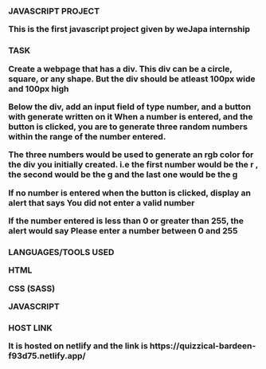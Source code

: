 <h3>JAVASCRIPT PROJECT
    <p>This is the first javascript project given by weJapa internship</p>
</h3>


<h3>TASK
<p>Create a webpage that has a div. This div can be a circle, square, or any shape. But the div should be atleast 100px wide and 100px high</p>
<p>Below the div, add an input field of type number, and a button with generate written on it
When a number is entered, and the button is clicked, you are to generate three random numbers within the range of the number entered.</p>
<p>The three numbers would be used to generate an rgb color for the div you initially created. i.e the first number would be the r , the second would be the g  and the last one would be the g</p>
<p>If no number is entered when the button is clicked, display an alert that says You did not enter a valid number</p>
<p>If the number entered is less than 0 or greater than 255, the alert would say Please enter a number between 0 and 255</p>
</h3>

<h3>LANGUAGES/TOOLS USED
<p>HTML</p>
<p>CSS (SASS)</p>
<p>JAVASCRIPT</p>
</h3>

<h3>HOST LINK
<p> It is hosted on netlify and the link is https://quizzical-bardeen-f93d75.netlify.app/</p>
</h3>